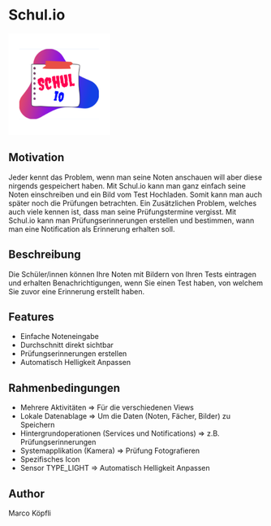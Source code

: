 # Schul.io
<img width="200" alt="portfolio_view" src="https://github.com/mkoepfli/Schul.io/blob/main/app/src/main/ic_launcher-playstore.png">

## Motivation
Jeder kennt das Problem, wenn man seine Noten anschauen will aber diese nirgends gespeichert haben. Mit Schul.io kann man ganz einfach seine Noten einschreiben und ein Bild vom Test Hochladen. Somit kann man auch später noch die Prüfungen betrachten.
Ein Zusätzlichen Problem, welches auch viele kennen ist, dass man seine Prüfungstermine vergisst. Mit Schul.io kann man Prüfungserinnerungen erstellen und bestimmen, wann man eine Notification als Erinnerung erhalten soll.

## Beschreibung
Die Schüler/innen können Ihre Noten mit Bildern von Ihren Tests eintragen und erhalten Benachrichtigungen, wenn Sie einen Test haben, von welchem Sie zuvor eine Erinnerung erstellt haben.

## Features
-	Einfache Noteneingabe
-	Durchschnitt direkt sichtbar
-	Prüfungserinnerungen erstellen
-	Automatisch Helligkeit Anpassen

## Rahmenbedingungen
-	Mehrere Aktivitäten => Für die verschiedenen Views
-	Lokale Datenablage => Um die Daten (Noten, Fächer, Bilder) zu Speichern
-	Hintergrundoperationen (Services und Notifications) => z.B. Prüfungserinnerungen
-	Systemapplikation (Kamera) => Prüfung Fotografieren
-	Spezifisches Icon
-	Sensor TYPE_LIGHT => Automatisch Helligkeit Anpassen

## Author

Marco Köpfli